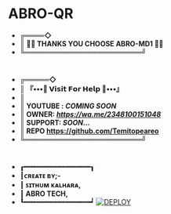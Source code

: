 # ABRO-QR

- **╔════◇**
- **║ 🧚‍♂️ THANKS YOU CHOOSE ABRO-MD1 🧚‍♂️**
- **╚════════════════════════╝**
#
- **╔═════◇**
- **║  『•••💃 𝗩𝗶𝘀𝗶𝘁 𝗙𝗼𝗿 𝗛𝗲𝗹𝗽 💃•••』**
- **║**
- **║ YOUTUBE : _COMING SOON_**
- **║ OWNER: _https://wa.me/2348100151048_**
- **║ SUPPORT: _SOON..._**
- **║ REPO https://github.com/Temitopeareo**
- **╚════════════════════════╝**
# 
- **┎┅┅┅┅┅┅┅┅┅┅┅┅┅┅┅┅┒**
- **┋ᴄʀᴇᴀᴛᴇ ʙʏ;-**
- **┋    ꜱɪᴛʜᴜᴍ ᴋᴀʟʜᴀʀᴀ,**
- **┋    ABRO TECH,**
- **┖┅┅┅┅┅┅┅┅┅┅┅┅┅┅┅┅┙**
<a href='https://dashboard.heroku.com/new?button-url=https%3A%2F%2Fgithub.com%2FTemitopeareo%2FABRO-QR%3Ftab%3Dreadme-ov-file&template=https%3A%2F%2Fgithub.com%2FTemitopeareo%2FABRO-QR' target="_blank"><img alt='DEPLOY' src='https://img.shields.io/badge/-DEPLOY-black?style=for-the-badge&logo=heroku&logoColor=white'/></a>
